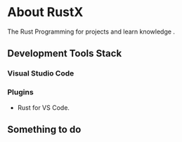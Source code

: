 # About RustX

The Rust Programming for projects and learn knowledge .

## Development Tools Stack  

### Visual Studio Code

### Plugins  

- Rust for VS Code.

## Something to do
